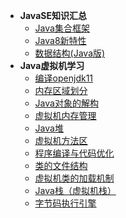 * **JavaSE知识汇总**
  * [Java集合框架](docs/javase/Java集合框架)
  * [Java8新特性](docs/javase/Java8新特性)
  * [数据结构(Java版)](docs/javase/数据结构-java)
* **Java虚拟机学习**
  * [编译openjdk11](docs/jvm/0.编译openjdk11)
  * [内存区域划分](docs/jvm/1.虚拟机内存区域划分)
  * [Java对象的解构](docs/jvm/2.Java对象的解构)
  * [虚拟机内存管理](docs/jvm/3.虚拟机内存管理)
  * [Java堆](docs/jvm/9.Java堆)
  * [虚拟机方法区](docs/jvm/8.虚拟机方法区)
  * [程序编译与代码优化](docs/jvm/4.程序编译与代码优化)
  * [类的文件结构](docs/jvm/5.类的文件结构)
  * [虚拟机类的加载机制](docs/jvm/6.虚拟机类的加载机制)
  * [Java栈（虚拟机栈）](docs/jvm/7.Java栈（虚拟机栈）)
  * [字节码执行引擎](docs/jvm/10.字节码执行引擎)

